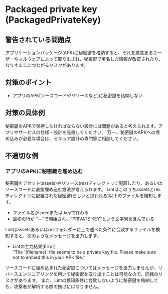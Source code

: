 # Packaged private key (PackagedPrivateKey)

## 警告されている問題点

アプリケーションパッケージ(APK)に秘密鍵を格納すると、それを悪意あるユーザーやマルウェアによって取り出され、秘密鍵で署名した情報が改竄されたり、なりすましにつながるリスクがあります。

## 対策のポイント

- アプリのAPK(ソースコードやリソースなど)に秘密鍵を格納しない

## 対策の具体例

秘密鍵をAPKで保持しなければならない設計には問題があると考えられます。アプリやサービスの仕様・設計を見直してください。
万一、秘密鍵のAPKへの埋め込みが必要な場合は、セキュア設計の専門家に相談してください。

## 不適切な例

### アプリのAPKに秘密鍵を埋め込む

秘密鍵をアセット(assets)やリソース(res)ディレクトリに配置したり、あるいはソースコードに直接埋め込む方法が考えられます。
Lintはこのうちassetsとresディレクトリに配置された秘密鍵(らしいと思われる)以下のファイルを検知します。

- ファイル名が.pemまたは.keyで終わる
- 最初の行が “—”で開始され、“PRIVATE KEY”という文字列を含んでいる

Lintはassetsあるいはresフォルダーに上で述べた条件に合致するファイルを検知すると、次のようなメッセージを出力します。

-   Lintの主力結果(Error)  
    "The \`(filename)\` file seems to be a private key file. Please make sure not to embed this in your APK file."

ソースコードに埋め込まれた秘密鍵についてはメッセージを出力しませんが、リバースエンジニアリングを用いて秘密鍵を取り出すことは可能なので、同様のリスクがあります。
また、Lintの検知条件に合致しないように秘密鍵を格納しても、攻撃者が解析する際の妨げにはなりません。


